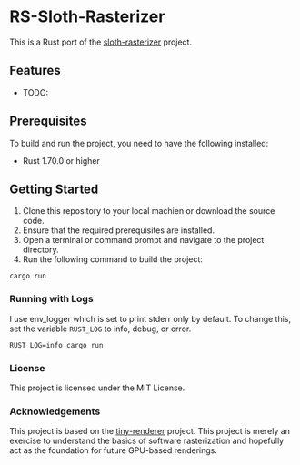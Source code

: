 # RS-Sloth-Rasterizer

This is a Rust port of the [sloth-rasterizer](https://github.com/mcsantiago/sloth-rasterizer) project. 

## Features
- TODO:

## Prerequisites
To build and run the project, you need to have the following installed:
- Rust 1.70.0 or higher

## Getting Started
1. Clone this repository to your local machien or download the source code.
2. Ensure that the required prerequisites are installed.
3. Open a terminal or command prompt and navigate to the project directory.
4. Run the following command to build the project:
```
cargo run
```

### Running with Logs
I use env_logger which is set to print stderr only by default. To change this, set the variable `RUST_LOG` to info, debug, or error.

```
RUST_LOG=info cargo run
```

### License
This project is licensed under the MIT License.

### Acknowledgements
This project is based on the [tiny-renderer](https://github.com/ssloy/tinyrenderer) project. This project is merely an exercise to understand the basics of software rasterization and hopefully act as the foundation for future GPU-based renderings.
